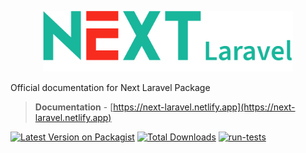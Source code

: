 <p align="center"><a href="https://next-laravel.netlify.app" target="_blank"><img src="src/public/logo.svg" width="400"></a></p>


Official documentation for Next Laravel Package


> **Documentation** - [https://next-laravel.netlify.app](https://next-laravel.netlify.app)

[![Latest Version on Packagist](https://img.shields.io/packagist/v/laranex/next-laravel.svg?style=flat-square)](https://packagist.org/packages/laranex/next-laravel)
[![Total Downloads](https://img.shields.io/packagist/dt/laranex/next-laravel.svg?style=flat-square)](https://packagist.org/packages/laranex/next-laravel)
[![run-tests](https://github.com/laranex/next-laravel/actions/workflows/run-tests.yml/badge.svg)](https://github.com/laranex/next-laravel/actions/workflows/run-tests.yml)


